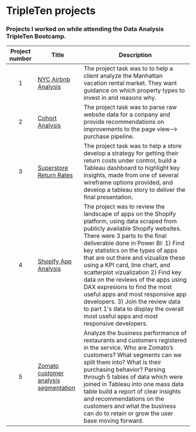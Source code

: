 # TripleTen projects
### Projects I worked on while attending the Data Analysis TripleTen Bootcamp.

| Project number | Title | Description |
| :-----------: | ----------- |----------- |
| 1 | <a href="https://docs.google.com/spreadsheets/d/1OxUoUbEHD1zyALMCLZctxuwzUJfxxXf4SJZaKWtSTcw/edit?gid=1687365798#gid=1687365798" target=" blank"> NYC Airbnb Analysis</a> | The project task was to to help a client analyze the Manhattan vacation rental market. They want guidance on which property types to invest in and reasons why. |
| 2 | <a href="https://docs.google.com/spreadsheets/d/191FWVlKKGemdO0juMNrabvlMQktuTJyVZ-weMs4uV7E/edit?gid=38637670#gid=38637670" target=" blank"> Cohort Analysis</a> | The project task was to parse raw website data for a conpany and provide recommendations on improvements to the page view--> purchase pipeline. |
| 3 |<a href="https://public.tableau.com/app/profile/jonathan.wetter/viz/Vizualizationfinalproject/Part1Profitslosses" target= "blank"> Superstore Return Rates</a> | The project task was to help a store develop a strategy for getting their return costs under control, build a Tableau dashboard to highlight key insights, made from one of several wireframe options provided, and develop a tableau story to deliver the final presentation. |
| 4 |<a href="https://1drv.ms/p/c/7de2059d758d6435/EWCaeLW2NFtBhmuaEXNzssMB870VVTvXNQPXNimYAI1_6Q?e=FcglLZ" target="blank"> Shopify App Analysis</a> | The project was to review the landscape of apps on the Shopify platform, using data scraped from publicly available Shopify websites. There were 3 parts to the final deliverable done in Power BI: 1) Find key statistics on the types of apps that are out there and vizualize these using a KPI card, line chart, and scatterplot vizualization 2) Find key data on the reviews of the apps using DAX expresions to find the most useful apps and most responsive app developers. 3) Join the review data to part 1's data to display the overall most useful apps and most responsive developers. |
| 5 | <a href= "https://public.tableau.com/app/profile/jonathan.wetter/viz/Final_restaurants/Dashboard1" target= "blank">Zomato customer analysis segmentation</a> | Analyze the business performance of restaurants and customers registered in the service. Who are Zomato’s customers? What segments can we split them into? What is their purchasing behavior? Parsing through 5 tables of data which were joined in Tableau into one mass data table build a report of clear insights and recommendations on the customers and what the business can do to retain or grow the user base moving forward. |
